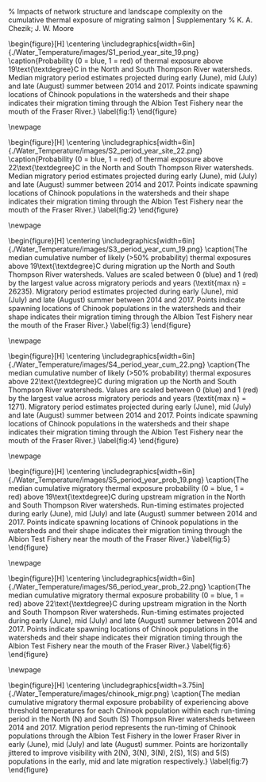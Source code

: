 % Impacts of network structure and landscape complexity on the cumulative thermal exposure of migrating salmon | Supplementary
% K. A. Chezik; J. W. Moore

\begin{figure}[H]
\centering
\includegraphics[width=6in]{./Water_Temperature/images/S1_period_year_site_19.png}
\caption{Probability (0 = blue, 1 = red) of thermal exposure above 19\text{\textdegree}C in the North and South Thompson River watersheds. Median migratory period estimates projected during early (June), mid (July) and late (August) summer between 2014 and 2017. Points indicate spawning locations of Chinook populations in the watersheds and their shape indicates their migration timing through the Albion Test Fishery near the mouth of the Fraser River.}
\label{fig:1}
\end{figure}

\newpage

\begin{figure}[H]
\centering
\includegraphics[width=6in]{./Water_Temperature/images/S2_period_year_site_22.png}
\caption{Probability (0 = blue, 1 = red) of thermal exposure above 22\text{\textdegree}C in the North and South Thompson River watersheds. Median migratory period estimates projected during early (June), mid (July) and late (August) summer between 2014 and 2017. Points indicate spawning locations of Chinook populations in the watersheds and their shape indicates their migration timing through the Albion Test Fishery near the mouth of the Fraser River.} 
\label{fig:2}
\end{figure}

\newpage

\begin{figure}[H]
\centering
\includegraphics[width=6in]{./Water_Temperature/images/S3_period_year_cum_19.png}
\caption{The median cumulative number of likely (>50\% probability) thermal exposures above 19\text{\textdegree}C during migration up the North and South Thompson River watersheds. Values are scaled between 0 (blue) and 1 (red) by the largest value across migratory periods and years (\textit{max n} = 26235). Migratory period estimates projected during early (June), mid (July) and late (August) summer between 2014 and 2017. Points indicate spawning locations of Chinook populations in the watersheds and their shape indicates their migration timing through the Albion Test Fishery near the mouth of the Fraser River.} 
\label{fig:3}
\end{figure}

\newpage

\begin{figure}[H]
\centering
\includegraphics[width=6in]{./Water_Temperature/images/S4_period_year_cum_22.png}
\caption{The median cumulative number of likely (>50\% probability) thermal exposures above 22\text{\textdegree}C during migration up the North and South Thompson River watersheds. Values are scaled between 0 (blue) and 1 (red) by the largest value across migratory periods and years (\textit{max n} = 1271). Migratory period estimates projected during early (June), mid (July) and late (August) summer between 2014 and 2017. Points indicate spawning locations of Chinook populations in the watersheds and their shape indicates their migration timing through the Albion Test Fishery near the mouth of the Fraser River.} 
\label{fig:4}
\end{figure}

\newpage

\begin{figure}[H]
\centering
\includegraphics[width=6in]{./Water_Temperature/images/S5_period_year_prob_19.png}
\caption{The median cumulative migratory thermal exposure probability (0 = blue, 1 = red) above 19\text{\textdegree}C during upstream migration in the North and South Thompson River watersheds. Run-timing estimates projected during early (June), mid (July) and late (August) summer between 2014 and 2017. Points indicate spawning locations of Chinook populations in the watersheds and their shape indicates their migration timing through the Albion Test Fishery near the mouth of the Fraser River.} 
\label{fig:5}
\end{figure}

\newpage

\begin{figure}[H]
\centering
\includegraphics[width=6in]{./Water_Temperature/images/S6_period_year_prob_22.png}
\caption{The median cumulative migratory thermal exposure probability (0 = blue, 1 = red) above 22\text{\textdegree}C during upstream migration in the North and South Thompson River watersheds. Run-timing estimates projected during early (June), mid (July) and late (August) summer between 2014 and 2017. Points indicate spawning locations of Chinook populations in the watersheds and their shape indicates their migration timing through the Albion Test Fishery near the mouth of the Fraser River.} 
\label{fig:6}
\end{figure}

\newpage

\begin{figure}[H]
\centering
\includegraphics[width=3.75in]{./Water_Temperature/images/chinook_migr.png}
\caption{The median cumulative migratory thermal exposure probability of experiencing above threshold temperatures for each Chinook population within each run-timing period in the North (N) and South (S) Thompson River watersheds between 2014 and 2017. Migration period represents the run-timing of Chinook populations through the Albion Test Fishery in the lower Fraser River in early (June), mid (July) and late (August) summer. Points are horizontally jittered to improve visibility with 2(N), 3(N), 3(N), 2(S), 1(S) and 5(S) populations in the early, mid and late migration respectively.} 
\label{fig:7}
\end{figure}
